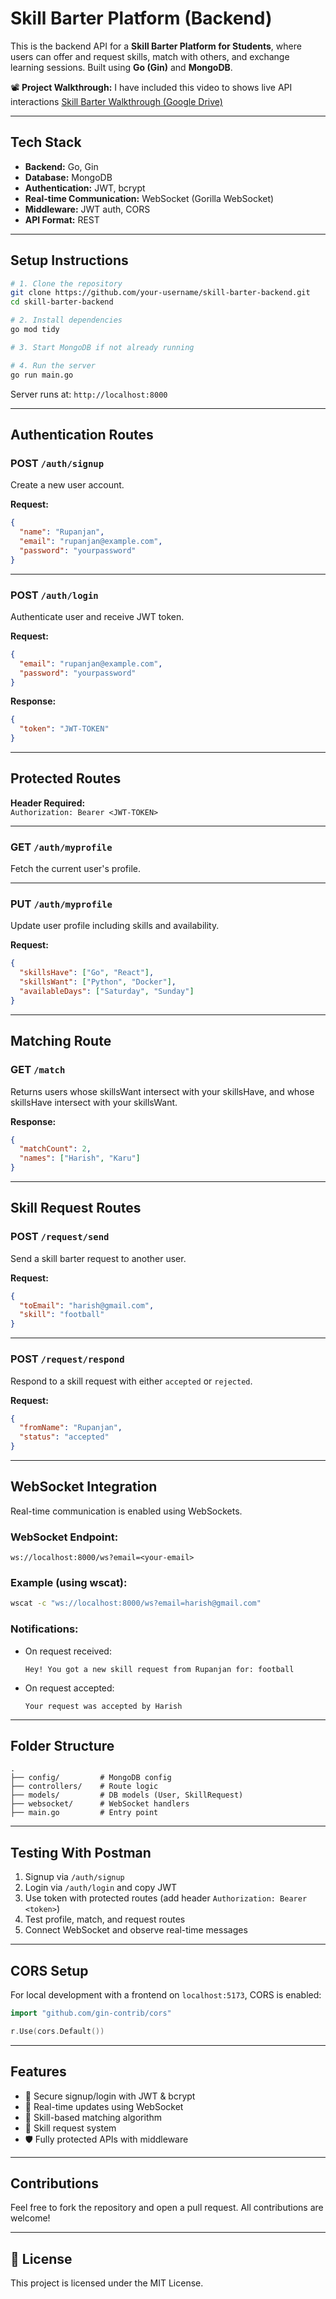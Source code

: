 #  Skill Barter Platform (Backend)

This is the backend API for a **Skill Barter Platform for Students**, where users can offer and request skills, match with others, and exchange learning sessions. Built using **Go (Gin)** and **MongoDB**.

📽️ **Project Walkthrough:** 
I have included this video to shows live API interactions 
[Skill Barter Walkthrough (Google Drive)](https://drive.google.com/file/d/1ghLobAz04YG58X3ccJamHeiw0FZCTkl2/view?usp=drive_link)

---

##  Tech Stack

- **Backend:** Go, Gin
- **Database:** MongoDB
- **Authentication:** JWT, bcrypt
- **Real-time Communication:** WebSocket (Gorilla WebSocket)
- **Middleware:** JWT auth, CORS
- **API Format:** REST

---

##  Setup Instructions

```bash
# 1. Clone the repository
git clone https://github.com/your-username/skill-barter-backend.git
cd skill-barter-backend

# 2. Install dependencies
go mod tidy

# 3. Start MongoDB if not already running

# 4. Run the server
go run main.go
```

Server runs at: `http://localhost:8000`

---

##  Authentication Routes

### POST `/auth/signup`

Create a new user account.

**Request:**
```json
{
  "name": "Rupanjan",
  "email": "rupanjan@example.com",
  "password": "yourpassword"
}
```

---

### POST `/auth/login`

Authenticate user and receive JWT token.

**Request:**
```json
{
  "email": "rupanjan@example.com",
  "password": "yourpassword"
}
```

**Response:**
```json
{
  "token": "JWT-TOKEN"
}
```

---

##  Protected Routes

**Header Required:**  
`Authorization: Bearer <JWT-TOKEN>`

---

### GET `/auth/myprofile`

Fetch the current user's profile.

---

### PUT `/auth/myprofile`

Update user profile including skills and availability.

**Request:**
```json
{
  "skillsHave": ["Go", "React"],
  "skillsWant": ["Python", "Docker"],
  "availableDays": ["Saturday", "Sunday"]
}
```

---

##  Matching Route

### GET `/match`

Returns users whose skillsWant intersect with your skillsHave, and whose skillsHave intersect with your skillsWant.

**Response:**
```json
{
  "matchCount": 2,
  "names": ["Harish", "Karu"]
}
```

---

##  Skill Request Routes

### POST `/request/send`

Send a skill barter request to another user.

**Request:**
```json
{
  "toEmail": "harish@gmail.com",
  "skill": "football"
}
```

---

### POST `/request/respond`

Respond to a skill request with either `accepted` or `rejected`.

**Request:**
```json
{
  "fromName": "Rupanjan",
  "status": "accepted"
}
```

---

##  WebSocket Integration

Real-time communication is enabled using WebSockets.

### WebSocket Endpoint:

```
ws://localhost:8000/ws?email=<your-email>
```

### Example (using wscat):

```bash
wscat -c "ws://localhost:8000/ws?email=harish@gmail.com"
```

### Notifications:

- On request received:
  ```
  Hey! You got a new skill request from Rupanjan for: football
  ```

- On request accepted:
  ```
  Your request was accepted by Harish
  ```

---

##  Folder Structure

```
.
├── config/         # MongoDB config
├── controllers/    # Route logic
├── models/         # DB models (User, SkillRequest)
├── websocket/      # WebSocket handlers
├── main.go         # Entry point
```

---

##  Testing With Postman

1. Signup via `/auth/signup`
2. Login via `/auth/login` and copy JWT
3. Use token with protected routes (add header `Authorization: Bearer <token>`)
4. Test profile, match, and request routes
5. Connect WebSocket and observe real-time messages

---

##  CORS Setup

For local development with a frontend on `localhost:5173`, CORS is enabled:

```go
import "github.com/gin-contrib/cors"

r.Use(cors.Default())
```

---

##  Features

- 🔐 Secure signup/login with JWT & bcrypt
- 🔄 Real-time updates using WebSocket
- 🔎 Skill-based matching algorithm
- 📩 Skill request system
- 🛡️ Fully protected APIs with middleware

---

##  Contributions

Feel free to fork the repository and open a pull request. All contributions are welcome!

---

## 📄 License

This project is licensed under the MIT License.
